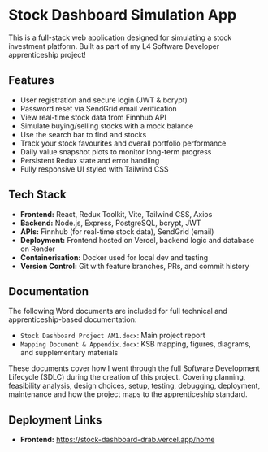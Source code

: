 # Stock Dashboard Simulation App

This is a full-stack web application designed for simulating a stock investment platform. Built as part of my L4 Software Developer apprenticeship project!

## Features

- User registration and secure login (JWT & bcrypt)
- Password reset via SendGrid email verification
- View real-time stock data from Finnhub API
- Simulate buying/selling stocks with a mock balance
- Use the search bar to find and stocks
- Track your stock favourites and overall portfolio performance
- Daily value snapshot plots to monitor long-term progress
- Persistent Redux state and error handling
- Fully responsive UI styled with Tailwind CSS

## Tech Stack

- **Frontend:** React, Redux Toolkit, Vite, Tailwind CSS, Axios
- **Backend:** Node.js, Express, PostgreSQL, bcrypt, JWT
- **APIs:** Finnhub (for real-time stock data), SendGrid (email)
- **Deployment:** Frontend hosted on Vercel, backend logic and database on Render
- **Containerisation:** Docker used for local dev and testing
- **Version Control:** Git with feature branches, PRs, and commit history

## Documentation

The following Word documents are included for full technical and apprenticeship-based documentation:

- `Stock Dashboard Project AM1.docx`: Main project report
- `Mapping Document & Appendix.docx`: KSB mapping, figures, diagrams, and supplementary materials

These documents cover how I went through the full Software Development Lifecycle (SDLC) during the creation of this project. Covering planning, feasibility analysis, design choices, setup, testing, debugging, deployment, maintenance and how the project maps to the apprenticeship standard.

## Deployment Links

- **Frontend:** https://stock-dashboard-drab.vercel.app/home
  
